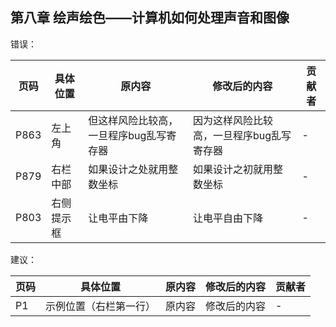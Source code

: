 ## 第八章 绘声绘色——计算机如何处理声音和图像

错误：

页码 | 具体位置 | 原内容 | 修改后的内容| 贡献者 
------------ | ------------- | ------------ | ------------ | ------------ 
P863 | 左上角   | 但这样风险比较高，一旦程序bug乱写寄存器 | 因为这样风险比较高，一旦程序bug乱写寄存器 | - 
P879 | 右栏中部 | 如果设计之处就用整数坐标 | 如果设计之初就用整数坐标 | - 
P803|右侧提示框|让电平由下降|让电平自由下降|-

建议：

| 页码 | 具体位置               | 原内容 | 修改后的内容 | 贡献者 |
| ---- | ---------------------- | ------ | ------------ | ------ |
| P1   | 示例位置（右栏第一行） | 原内容 | 修改后的内容 | -      |
